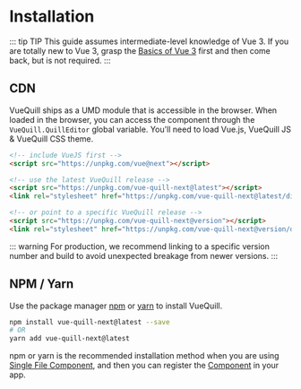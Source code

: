 # Installation

::: tip TIP
This guide assumes intermediate-level knowledge of Vue 3. If you are totally new to Vue 3, grasp the [Basics of Vue 3](https://v3.vuejs.org/guide/introduction.html) first and then come back, but is not required.
:::

## CDN

VueQuill ships as a UMD module that is accessible in the browser. When loaded in the browser, you can access the component through the `VueQuill.QuillEditor` global variable. You'll need to load Vue.js, VueQuill JS & VueQuill CSS theme.

<div class="replaceable-area">

```html
<!-- include VueJS first -->
<script src="https://unpkg.com/vue@next"></script>

<!-- use the latest VueQuill release -->
<script src="https://unpkg.com/vue-quill-next@latest"></script>
<link rel="stylesheet" href="https://unpkg.com/vue-quill-next@latest/dist/vue-quill.snow.prod.css">

<!-- or point to a specific VueQuill release -->
<script src="https://unpkg.com/vue-quill-next@version"></script>
<link rel="stylesheet" href="https://unpkg.com/vue-quill-next@version/dist/vue-quill.snow.prod.css">
```

::: warning 
For production, we recommend linking to a specific version number and build to avoid unexpected breakage from newer versions.
:::

## NPM / Yarn

Use the package manager [npm](https://www.npmjs.com/) or [yarn](https://yarnpkg.com/) to install VueQuill.

```bash
npm install vue-quill-next@latest --save
# OR
yarn add vue-quill-next@latest
```

</div>

npm or yarn is the recommended installation method when you are using [Single File Component](usage.md#in-single-file-component), and then you can register the [Component](usage.md#in-single-file-component) in your app.

<!-- TextReplacer used to replace text after component mounted -->
<ClientOnly>
  <TextReplacer 
    container=".replaceable-area"
    pattern="@latest" 
    prefix="@"
    :replacement="latestRelease"
  ></TextReplacer>
  <TextReplacer 
    container=".replaceable-area"
    pattern="@version"
    prefix="@"
    :replacement="latestReleaseVersion"
  ></TextReplacer>
</ClientOnly>

<script setup>
  import { onMounted, ref } from 'vue'
  import TextReplacer from '../../components/TextReplacer.vue'
  import { getLatestRelease, getLatestReleaseVersion } from '../../utils/github-api.ts'

  const latestRelease = ref('')
  const latestReleaseVersion = ref('')
  onMounted(async () => {
    latestRelease.value = await getLatestRelease('vueup', 'vue-quill').then(data => data)
    latestReleaseVersion.value = await getLatestReleaseVersion('vueup', 'vue-quill').then(data => data)
  })
</script>